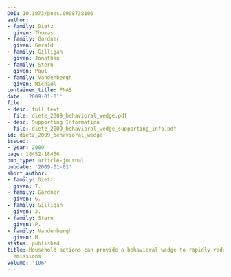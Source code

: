 ```yaml
---
DOI: 10.1073/pnas.0908738106
author:
- family: Dietz
  given: Thomas
- family: Gardner
  given: Gerald
- family: Gilligan
  given: Jonathan
- family: Stern
  given: Paul
- family: Vandenbergh
  given: Michael
container_title: PNAS
date: '2009-01-01'
file:
- desc: full text
  file: dietz_2009_behavioral_wedge.pdf
- desc: Supporting Information
  file: dietz_2009_behavioral_wedge_supporting_info.pdf
id: dietz_2009_behavioral_wedge
issued:
- year: 2009
page: 18452-18456
pub_type: article-journal
pubdate: '2009-01-01'
short_author:
- family: Dietz
  given: T.
- family: Gardner
  given: G.
- family: Gilligan
  given: J.
- family: Stern
  given: P.
- family: Vandenbergh
  given: M.
status: published
title: Household actions can provide a behavioral wedge to rapidly reduce U.S. carbon
  emissions
volume: '106'
---
```

